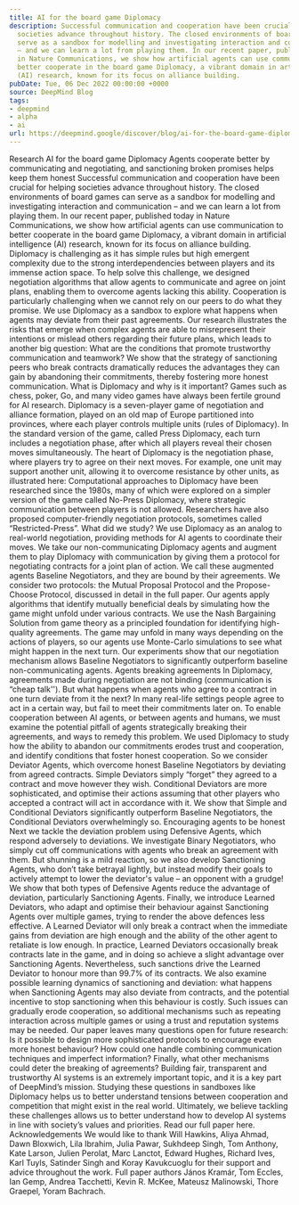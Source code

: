```yaml
---
title: AI for the board game Diplomacy
description: Successful communication and cooperation have been crucial for helping
  societies advance throughout history. The closed environments of board games can
  serve as a sandbox for modelling and investigating interaction and communication
  – and we can learn a lot from playing them. In our recent paper, published today
  in Nature Communications, we show how artificial agents can use communication to
  better cooperate in the board game Diplomacy, a vibrant domain in artificial intelligence
  (AI) research, known for its focus on alliance building.
pubDate: Tue, 06 Dec 2022 00:00:00 +0000
source: DeepMind Blog
tags:
- deepmind
- alpha
- ai
url: https://deepmind.google/discover/blog/ai-for-the-board-game-diplomacy/
---
```


Research
AI for the board game Diplomacy
Agents cooperate better by communicating and negotiating, and sanctioning broken promises helps keep them honest
Successful communication and cooperation have been crucial for helping societies advance throughout history. The closed environments of board games can serve as a sandbox for modelling and investigating interaction and communication – and we can learn a lot from playing them. In our recent paper, published today in Nature Communications, we show how artificial agents can use communication to better cooperate in the board game Diplomacy, a vibrant domain in artificial intelligence (AI) research, known for its focus on alliance building.
Diplomacy is challenging as it has simple rules but high emergent complexity due to the strong interdependencies between players and its immense action space. To help solve this challenge, we designed negotiation algorithms that allow agents to communicate and agree on joint plans, enabling them to overcome agents lacking this ability.
Cooperation is particularly challenging when we cannot rely on our peers to do what they promise. We use Diplomacy as a sandbox to explore what happens when agents may deviate from their past agreements. Our research illustrates the risks that emerge when complex agents are able to misrepresent their intentions or mislead others regarding their future plans, which leads to another big question: What are the conditions that promote trustworthy communication and teamwork?
We show that the strategy of sanctioning peers who break contracts dramatically reduces the advantages they can gain by abandoning their commitments, thereby fostering more honest communication.
What is Diplomacy and why is it important?
Games such as chess, poker, Go, and many video games have always been fertile ground for AI research. Diplomacy is a seven-player game of negotiation and alliance formation, played on an old map of Europe partitioned into provinces, where each player controls multiple units (rules of Diplomacy). In the standard version of the game, called Press Diplomacy, each turn includes a negotiation phase, after which all players reveal their chosen moves simultaneously.
The heart of Diplomacy is the negotiation phase, where players try to agree on their next moves. For example, one unit may support another unit, allowing it to overcome resistance by other units, as illustrated here:
Computational approaches to Diplomacy have been researched since the 1980s, many of which were explored on a simpler version of the game called No-Press Diplomacy, where strategic communication between players is not allowed. Researchers have also proposed computer-friendly negotiation protocols, sometimes called “Restricted-Press”.
What did we study?
We use Diplomacy as an analog to real-world negotiation, providing methods for AI agents to coordinate their moves. We take our non-communicating Diplomacy agents and augment them to play Diplomacy with communication by giving them a protocol for negotiating contracts for a joint plan of action. We call these augmented agents Baseline Negotiators, and they are bound by their agreements.
We consider two protocols: the Mutual Proposal Protocol and the Propose-Choose Protocol, discussed in detail in the full paper. Our agents apply algorithms that identify mutually beneficial deals by simulating how the game might unfold under various contracts. We use the Nash Bargaining Solution from game theory as a principled foundation for identifying high-quality agreements. The game may unfold in many ways depending on the actions of players, so our agents use Monte-Carlo simulations to see what might happen in the next turn.
Our experiments show that our negotiation mechanism allows Baseline Negotiators to significantly outperform baseline non-communicating agents.
Agents breaking agreements
In Diplomacy, agreements made during negotiation are not binding (communication is “cheap talk''). But what happens when agents who agree to a contract in one turn deviate from it the next? In many real-life settings people agree to act in a certain way, but fail to meet their commitments later on. To enable cooperation between AI agents, or between agents and humans, we must examine the potential pitfall of agents strategically breaking their agreements, and ways to remedy this problem. We used Diplomacy to study how the ability to abandon our commitments erodes trust and cooperation, and identify conditions that foster honest cooperation.
So we consider Deviator Agents, which overcome honest Baseline Negotiators by deviating from agreed contracts. Simple Deviators simply “forget” they agreed to a contract and move however they wish. Conditional Deviators are more sophisticated, and optimise their actions assuming that other players who accepted a contract will act in accordance with it.
We show that Simple and Conditional Deviators significantly outperform Baseline Negotiators, the Conditional Deviators overwhelmingly so.
Encouraging agents to be honest
Next we tackle the deviation problem using Defensive Agents, which respond adversely to deviations. We investigate Binary Negotiators, who simply cut off communications with agents who break an agreement with them. But shunning is a mild reaction, so we also develop Sanctioning Agents, who don’t take betrayal lightly, but instead modify their goals to actively attempt to lower the deviator's value – an opponent with a grudge! We show that both types of Defensive Agents reduce the advantage of deviation, particularly Sanctioning Agents.
Finally, we introduce Learned Deviators, who adapt and optimise their behaviour against Sanctioning Agents over multiple games, trying to render the above defences less effective. A Learned Deviator will only break a contract when the immediate gains from deviation are high enough and the ability of the other agent to retaliate is low enough. In practice, Learned Deviators occasionally break contracts late in the game, and in doing so achieve a slight advantage over Sanctioning Agents. Nevertheless, such sanctions drive the Learned Deviator to honour more than 99.7% of its contracts.
We also examine possible learning dynamics of sanctioning and deviation: what happens when Sanctioning Agents may also deviate from contracts, and the potential incentive to stop sanctioning when this behaviour is costly. Such issues can gradually erode cooperation, so additional mechanisms such as repeating interaction across multiple games or using a trust and reputation systems may be needed.
Our paper leaves many questions open for future research: Is it possible to design more sophisticated protocols to encourage even more honest behaviour? How could one handle combining communication techniques and imperfect information? Finally, what other mechanisms could deter the breaking of agreements? Building fair, transparent and trustworthy AI systems is an extremely important topic, and it is a key part of DeepMind’s mission. Studying these questions in sandboxes like Diplomacy helps us to better understand tensions between cooperation and competition that might exist in the real world. Ultimately, we believe tackling these challenges allows us to better understand how to develop AI systems in line with society’s values and priorities.
Read our full paper here.
Acknowledgements
We would like to thank Will Hawkins, Aliya Ahmad, Dawn Bloxwich, Lila Ibrahim, Julia Pawar, Sukhdeep Singh, Tom Anthony, Kate Larson, Julien Perolat, Marc Lanctot, Edward Hughes, Richard Ives, Karl Tuyls, Satinder Singh and Koray Kavukcuoglu for their support and advice throughout the work.
Full paper authors
János Kramár, Tom Eccles, Ian Gemp, Andrea Tacchetti, Kevin R. McKee, Mateusz Malinowski, Thore Graepel, Yoram Bachrach.